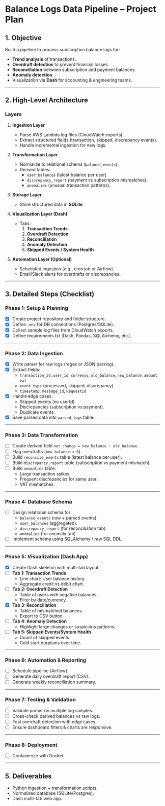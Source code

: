 # Balance Logs Data Pipeline – Project Plan

## 1. Objective
Build a pipeline to process subscription balance logs for:
- **Trend analysis** of transactions.
- **Overdraft detection** to prevent financial losses.
- **Reconciliation** between subscription and payment balances.
- **Anomaly detection**.
- Visualization via **Dash** for accounting & engineering teams.

---

## 2. High-Level Architecture

### **Layers**

1. **Ingestion Layer**
   - Parse AWS Lambda log files (CloudWatch exports).
   - Extract structured fields (transaction, skipped, discrepancy events).
   - Handle incremental ingestion for new logs.

2. **Transformation Layer**
   - Normalize to relational schema (`balance_events`).
   - Derived tables:
     - `user_balances` (latest balance per user).
     - `discrepancy_report` (payment vs subscription mismatches).
     - `anomalies` (unusual transaction patterns).

3. **Storage Layer**
   - Store structured data in **SQLite**.

4. **Visualization Layer (Dash)**
   - Tabs:
     1. **Transaction Trends**
     2. **Overdraft Detection**
     3. **Reconciliation**
     4. **Anomaly Detection**
     5. **Skipped Events / System Health**

5. **Automation Layer (Optional)**
   - Scheduled ingestion (e.g., cron job or Airflow).
   - Email/Slack alerts for overdrafts or discrepancies.

---

## 3. Detailed Steps (Checklist)

### **Phase 1: Setup & Planning**
- [X] Create project repository and folder structure.
- [X] Define `.env` for DB connections (Postgres/SQLite).
- [X] Collect sample log files from CloudWatch exports.
- [X] Define requirements.txt (Dash, Pandas, SQLAlchemy, etc.).

---

### **Phase 2: Data Ingestion**
- [X] Write parser for raw logs (regex or JSON parsing).
- [X] Extract fields:
  - `transaction_id`, `user_id`, `currency`, `old_balance`, `new_balance`, `amount`, `vat`
  - `event_type` (processed, skipped, discrepancy)
  - `timestamp`, `message_id`, `RequestId`
- [X] Handle edge cases:
  - Skipped events (no userId).
  - Discrepancies (subscription vs payment).
  - Duplicate events.
- [X] Save parsed data into `parsed_logs` table.

---

### **Phase 3: Data Transformation**
- [ ] Create derived field `net_change = new_balance - old_balance`.
- [ ] Flag overdrafts (`new_balance < 0`).
- [ ] Build `reconcile_events` table (latest balance per user).
- [ ] Build `discrepancy_report` table (subscription vs payment mismatch).
- [ ] Build `anomalies` table:
  - Large transaction spikes.
  - Frequent discrepancies for same user.
  - VAT mismatches.

---

### **Phase 4: Database Schema**
- [ ] Design relational schema for:
  - `balance_events` (raw + parsed events).
  - `user_balances` (aggregated).
  - `discrepancy_report` (for reconciliation tab).
  - `anomalies` (for anomaly tab).
- [ ] Implement schema using SQLAlchemy / raw SQL DDL.

---

### **Phase 5: Visualization (Dash App)**
- [X] Create Dash skeleton with multi-tab layout.
- [ ] **Tab 1: Transaction Trends**
  - Line chart: User balance history.
  - Aggregate credit vs debit chart.
- [ ] **Tab 2: Overdraft Detection**
  - Table of users with negative balances.
  - Filter by date/currency.
- [X] **Tab 3: Reconciliation**
  - Table of mismatched balances.
  - Export to CSV button.
- [ ] **Tab 4: Anomaly Detection**
  - Highlight large changes or suspicious patterns.
- [ ] **Tab 5: Skipped Events/System Health**
  - Count of skipped events.
  - Cold start durations over time.

---

### **Phase 6: Automation & Reporting**
- [ ] Schedule pipeline (Airflow).
- [ ] Generate daily overdraft report (CSV).
- [ ] Generate weekly reconciliation summary.

---

### **Phase 7: Testing & Validation**
- [ ] Validate parser on multiple log samples.
- [ ] Cross-check derived balances vs raw logs.
- [ ] Test overdraft detection with edge cases.
- [ ] Ensure dashboard filters & charts are responsive.

---

### **Phase 8: Deployment**
- [ ] Containerize with Docker.

---

## 5. Deliverables
- Python ingestion + transformation scripts.
- Normalized database (SQLite/Postgres).
- Dash multi-tab web app.